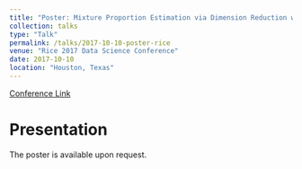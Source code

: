```yaml
---
title: "Poster: Mixture Proportion Estimation via Dimension Reduction with Classifier"
collection: talks
type: "Talk"
permalink: /talks/2017-10-10-poster-rice
venue: "Rice 2017 Data Science Conference"
date: 2017-10-10
location: "Houston, Texas"
---
```


[Conference Link](http://dsconference.rice.edu/)

# Presentation

The poster is available upon request.
